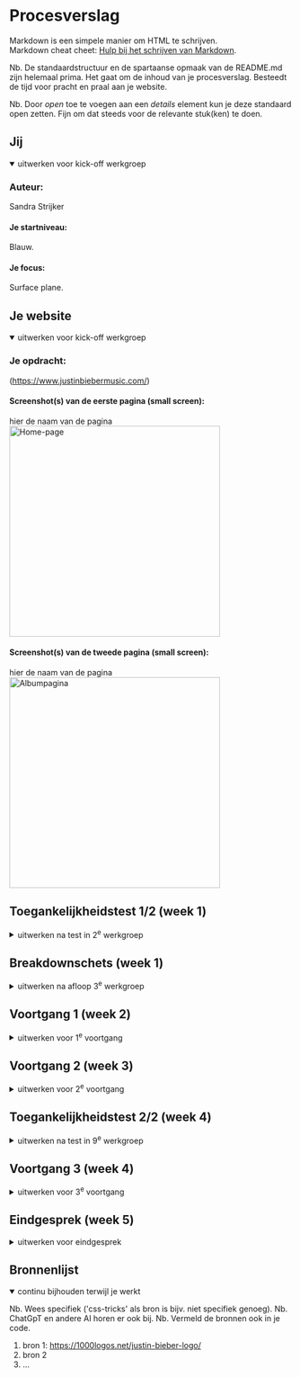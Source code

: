 # Procesverslag
Markdown is een simpele manier om HTML te schrijven.  
Markdown cheat cheet: [Hulp bij het schrijven van Markdown](https://github.com/adam-p/markdown-here/wiki/Markdown-Cheatsheet).

Nb. De standaardstructuur en de spartaanse opmaak van de README.md zijn helemaal prima. Het gaat om de inhoud van je procesverslag. Besteedt de tijd voor pracht en praal aan je website.

Nb. Door *open* toe te voegen aan een *details* element kun je deze standaard open zetten. Fijn om dat steeds voor de relevante stuk(ken) te doen.





## Jij

<details open>
  <summary>uitwerken voor kick-off werkgroep</summary>

  ### Auteur:
  Sandra Strijker

  #### Je startniveau:
  Blauw.

  #### Je focus:
  Surface plane.
 
</details>





## Je website

<details open>
  <summary>uitwerken voor kick-off werkgroep</summary>

  ### Je opdracht:
  (https://www.justinbiebermusic.com/)

  #### Screenshot(s) van de eerste pagina (small screen): 
  hier de naam van de pagina  
  <img src="readme-images/justin-bieber-music.jpg" width="375px" alt="Home-page">

  #### Screenshot(s) van de tweede pagina (small screen):
  hier de naam van de pagina  
  <img src="readme-images/Album-pagina.JPG" width="375px" alt="Albumpagina">
 
</details>



## Toegankelijkheidstest 1/2 (week 1)

<details>
  <summary>uitwerken na test in 2<sup>e</sup> werkgroep</summary>

  ### Bevindingen
  Lijst met je bevindingen die in de test naar voren kwamen:

  >>>>>>>>>>>TEST Screenreader

  •	h1 is niet uniek en omvat opzich wel de inhoud van de eerste pagina maar onvoldoende.
  •	Er is een link 'Listen to Honest' achter de image op de eerste pagina maar deze kan je niet aanklikken zonder de tab toets te gebruiken.

>>>>>>>>>>>>>TEST WCAG checklist

  CONTENT
  •	Songtitels worden meevertaald wanneer de taal wordt aangepast.
  •	Stream/download mag specifieker met een aria label en er moet worden aangegeven dat je naar een niewue pagina wordt geleid. (opent in nieuw venster)
  •	Bekijk alles is te vaag en moet met een aria label worden gekenmerkt.
  •	Alleen de term newsletter is wat kort. Kan wellicht beter worden aangemerkt als schrijf je in voor de nieuwsbrief met een aria label.

  GLOBAL CODE
  •	Er zijn 3 fouten in de code en veel waarschuwingen.
  
  KEYBOARD
  •	De visuele focus van de tab is minimaal en weinig opvallend.
  •	Keyboard focus en visuele layout kloppen niet helemaal. De volgorde van de carousel klopt ook niet helemaal. Eerst kan je op verder dan door alles heen en dan terug.
  •	h2 staat onderaan de pagina en komt visueel na de eerste h3.

  MOBILE AND TOUCH
  Landscape mode op telefoon> nav is te lang. 

  HEADINGS
  •	h1 is niet uniek (het logo is de h1).

  LISTS
  •	Voor de Carousel is geen ul gebruikt. Moet dat? !!!!!!!!!!!!!!!!!!!!!!!!!!!!!!!!!!!!!!!!!!!!!!!!!!!!!!!!!

  IMAGES
  •	Niet alle afbeeldingen hebben een goede alt-tekst met tekst die ook op ed afbeelding staat.

  MEDIA (VIDEO en AUDIO)
  •	Er is geen transcriptie en makkelijk toegankelijk en zichtbaar  maken.  

  CONTROLS<<<>>>
  •	Geen href bij sommige links maar een #
  •	Geen type=’’button’’ bij sommige buttons
  •	Onclick ipv button of a (submit form) 
  •	De footer links hebben wel onderstreping bij hover state, maar BEKIJK ALLES en STREAM/DOWNLOAD niet.
  •	STREAM/DOWNLOAD> onduidelijk dat er een nieuwe pagina wordt geopend voor mensen (met? en) zonder beperking.
  •	Buttons in Carousel zijn niet genoeg herkenbaar als button.

  APPEARANCE
  •	Er is geen verschil tussen donkere en lichte modus. Wat moet ik hiermee!!!!!!??????
  •	Animatie effecten besturingssysteem aan of uitzetten heeft geen verschil op de website.
  •	Tekengrootte 200%> STREAM/DOWNLOAD overlapt elkaar wel op de homepagina maar op de albumpagina niet.
  •	High-contrast wordt wel ondersteund maar de SM iconen hebben amper contrast op de albumpagina.

  ANIMATIES
  •	Kan niks vinden over de media query prefers reduced motion. Ik snap ook niet wat ermee bedoeld wordt en wat je zou moeten doen als het er is. !!!!!!!!!!!!!!!!!!!!!!!!!!!!!!!!!!!!!!!!!!!!!!
  •	Er is geen backgroundvideo
  •	Animaties flitsen niet maar bewegen wel.

  COLOR CONTRAST
  •	de h2's hebben een te laag contrast en voldoen niet aan de regel van 3:1 contrastverhouding.
  •	Ik kan geen custom ::selection colors vinden (voldoende contrast?) !!!!!!!!!!!!!!!!!!!!!!!!!!!!!!!!!!!!!!!!!!!!!!!!!

  KLEURENBLINDHEID
  •	Opvallend: De kleuren van de hoverstate van de navigatie worden grijs in plaats van rood bij kleurenblindheid voor de kleur rood.

</details>



## Breakdownschets (week 1)

<details>
  <summary>uitwerken na afloop 3<sup>e</sup> werkgroep</summary>

  ### de hele pagina: 
  <img src="readme-images/breakdownschets-homepage.jpg" width="375px" alt="breakdown van de hele pagina">

  ### de tweede pagina: 
  <img src="readme-images/breakdownschets-albumpagina.jpg" width="375px" alt="breakdown van de hele pagina">

  ### dynamisch deel (Menu): 
  <img src="readme-images/dynamisch-deel-1-menu-breakdownschets.png" width="375px" alt="breakdown van het menu">

  ### wellicht nog een dynamisch deel (Carousel): 
  <img src="readme-images/dynamisch-deel-2-carousel-breakdownschets.jpg" width="375px" alt="breakdown van de carousel">

  ### wellicht nog een dynamisch deel (Formulier): 
  <img src="readme-images/dynamisch-deel-3-formulier-breakdownschets.jpg" width="375px" alt="breakdown van het formulier">

</details>





## Voortgang 1 (week 2)

<details>
  <summary>uitwerken voor 1<sup>e</sup> voortgang</summary>

  ### Stand van zaken
  hier dit ging goed & dit was lastig (neem ook screenshots op van delen van je website en code)

  Dit ging goed:
  •	Het globaal opdelen van de html (breakdownschets)
  •	Het benoemen van de secties, kopjes en content als elementen

  Dit ging niet goed:
  •	De attributen (aria-labels ed) benoemen.
  •	Alle content van de website halen en downloaden en organiseren.
  •	Ik zou graag een schema willen van welke dynamische delen ik uiteindelijk wil doen.
  •	Een planning
  •	De kleuren aanmaken


  ### Agenda voor meeting
  Vragen:
  - Moet er een p om mijn date/time element?
  - Carousel opbouw?
  - Kan ik ergens anders op focussen in plaats van op de buttons onderaan de carousel en dit doen met spans want ik ben bang dat ik met de carousel, animaties en hamburgermenu al mn handen vol heb.
  - De volgorde van de header elementen goed?
  - Listen to Honest h2
  - Wel of geen aria label bij view all?
  - Welke onderdelen wel en welke onderdelen niet maken
  - Moet de section wel of geen aria label? moet dit consistent?
  - Moet de website nagemaakt worden ondanks dat ik denkdat sommige ontwerpkeuzes beter konden? Bv. Newsletter wordt afgesneden en dat is fixed responsiveness.
  - Moeten we rekening houden met fluid design, fixed design en adaptive design?
  - kloppen bovenstaande media queries?
  - SM iconen nav?
  - Moet ik een legend geven in het formulier?
  - KLopt dit?
          Media query

          /* Telefoons */
          @media (max-width: 767px) {
          /* CSS voor telefoons */
          }

          /* Tablets */
          @media (min-width: 768px) and (max-width: 1024px) {
          /* CSS voor tablets */
          }

          /* Desktops */
          @media (min-width: 1025px) {
          /* CSS voor desktops */
          }

  ### Verslag van meeting
  hier na afloop snel de uitkomsten van de meeting vastleggen

>>>Opmerkingen:
  - H1 geen a op de eerste pagina. H1 ook aria label geven, omdat het een h1 is zonder tekst, maar met een afbeelding.
  - Video element bevat een width en height omdat dan al meteen de juiste hoogte en breedte kunnen worden ongenomen.
  - Video element kan een poster attribuut bevatten (soort thumbnail)
  - Attribuut >Aria-current=''page''< op de actieve pagina (li) in ed navigatie zetten. Dit doe je voor elke pagina op het li dat actief is. In de CSS spreek je dit aan als: a[attribuut]
  - Span kan je gebruiken voor een inline stukje tekst wat apart betekenis moet krijgen.
  - Articles staan op zichzelf en kunnen worden hergeberuik.
  - q element is voor een quote en dan plaats je ook '' ''.
  - pre element is er zodat als je tekst op een nieuwe pagina doet dat de witruimte ertoe doet en het zo onder elkaar komt te staan.
  - Time moet in een p!
  - In de carousel moeten onderaan a tjes en de li moeten allemaal een eigen id hebben om aan te kunnen spreken. 


>>>Zelf uitzoeken a.d.v. feedback:
  - Wanneer br (en geen pre of p)?
  br is inline en gebruik je binnen een p om tekst op een nieuwe regel te laten beginnen zoals bij een handtekening onderaan aan mail. Pre wordt gebruikt voor kunst en behoudt witruimte. Het is een blokelement en wordt herkend als kunst. https://chatgpt.com/c/66df49ba-dbac-8005-983e-56c3c8a2903a
  - Waarom een a en geen button bij de carousel dots?

>>>Beantwoorde vragen:
  - Moet er een p om het date/time element?
  Antwoord: ja want date/time is inline en in feite is het een p met een date/time erin.
  - Hoe is de carousel opgebouwd?
  Antwoord:
  Ul>li (met id's)>h3, img, p, a
  buttons eronder
  a a a a a a a a a a a
  - Wat is de volgorde van de header elementen?
  Antwoord: H1, button, nav is een goede volgorde

>>>Niet kunnen vragen:
  - Moet er altijd een p element om het time element, want Chat GPT zegt van niet (zie heironder) en ik snap niet waarom het semantisch wel zou moeten.
  Antwoord Chat GPT (https://chatgpt.com/c/66df49ba-dbac-8005-983e-56c3c8a2903a):
  Inline-element: Het <time>-element gedraagt zich inline, net als andere tekst, en kan binnen een <p> gebruikt worden, maar dat hoeft niet.
  Keuze afhankelijk van context: Als de datum onderdeel is van een tekst, gebruik je het binnen een <p>. Als de datum zelfstandig is, kun je het zonder aanvullende tags gebruiken.

  - Ik snap h2 ''Listen to Hones'' niet op de officiele website. Deze staat achter de afbeelding, maar je kan niet op de afbeelding klikken. Via tab kan je hierheen navigeren en als je op enter klikt dan wordt je doorgestuurd naar een website, maar je kan niet op de afbeelding zelf klikken. Waarom?

  - Wel of geen aria label bij view all? (want de link bevind zich in de desbetreffende sectie/je kan aan de context zien wat het moet zijn)

  - Op welke onderdelen kan ik me het beste als eerst focussen en welke daarna en welke niet? (te moeilijk). Is alles haalbaar?

  - Kan ik ergens anders op focussen in plaats van op de links onderaan de carousel want ik ben bang dat ik met de carousel, animaties en hamburgermenu al mn handen vol heb.

  - Moet de section wel of geen aria label? moet dit consistent?

  - Moet de website nagemaakt worden ondanks dat ik denk dat sommige ontwerpkeuzes beter konden? Bv. Newsletter wordt afgesneden en dat is fixed responsiveness.

  - Moeten we rekening houden met fluid design, fixed design en adaptive design?

  - Moet ik een legend geven in het formulier?
  Ja, je kunt een <fieldset> gebruiken zonder een <legend>-element en in plaats daarvan een ARIA-label gebruiken om de toegankelijkheid te verbeteren. Het <legend>-element wordt echter aanbevolen omdat het standaard ondersteunt wordt door schermlezers en browsers om de context van de velden te verduidelijken. Maar als je om welke reden dan ook geen <legend> wilt gebruiken, kun je een ARIA-label toevoegen voor toegankelijkheid.
  https://chatgpt.com/c/66e4268f-aa78-8005-a9af-4c22c7f4dffb

  - Klopt de html code in mijn formulier zo?

  - Kloppen onderstaande media queries?
    /* Telefoons */
    @media (max-width: 767px) {
    /* CSS voor telefoons */
    }

    /* Tablets */
    @media (min-width: 768px) and (max-width: 1024px) {
    /* CSS voor tablets */
    }

    /* Desktops */
    @media (min-width: 1025px) {
    /* CSS voor desktops */
    }


</details>

## Voortgang 2 (week 3)

<details>
  <summary>uitwerken voor 2<sup>e</sup> voortgang</summary>

  ### Stand van zaken
  hier dit ging goed & dit was lastig (neem ook screenshots op van delen van je website en code)


  ### Agenda voor meeting
  samen met je groepje opstellen

  | student 1      | student 2          | student 3    | student 4        |
  | ---            | ---                | ---          | ---              |
  | dit bespreken  | en dit             | en ik dit    | en dan ik dat    |
  | en dat ook nog | dit als er tijd is | nog een punt | dit wil ik zeker |
  | ...            | ...                | ...          | ...              |


  ### Verslag van meeting
  hier na afloop snel de uitkomsten van de meeting vastleggen

  - punt 1
  - punt 2
  - nog een punt
- ...

</details>





## Toegankelijkheidstest 2/2 (week 4)

<details>
  <summary>uitwerken na test in 9<sup>e</sup> werkgroep</summary>

  ### Bevindingen
  Lijst met je bevindingen die in de test naar voren kwamen (geef ook aan wat er verbeterd is):

</details>





## Voortgang 3 (week 4)

<details>
  <summary>uitwerken voor 3<sup>e</sup> voortgang</summary>

  ### Stand van zaken
  hier dit ging goed & dit was lastig (neem ook screenshots op van delen van je website en code)


  ### Agenda voor meeting
  samen met je groepje opstellen

  | student 1      | student 2          | student 3    | student 4        |
  | ---            | ---                | ---          | ---              |
  | dit bespreken  | en dit             | en ik dit    | en dan ik dat    |
  | en dat ook nog | dit als er tijd is | nog een punt | dit wil ik zeker |
  | ...            | ...                | ...          | ...              |


  ### Verslag van meeting
  hier na afloop snel de uitkomsten van de meeting vastleggen

  - punt 1
  - punt 2
  - nog een punt
  - ...

</details>





## Eindgesprek (week 5)

<details>
  <summary>uitwerken voor eindgesprek</summary>

  ### Je uitkomst - karakteristiek screenshots:
  <img src="readme-images/dummy-plaatje.jpg" width="375px" alt="uitomst opdracht 1">


  ### Dit ging goed/Heb ik geleerd: 
  Korte omschrijving met plaatjes

  <img src="readme-images/dummy-plaatje.jpg" width="375px" alt="top">


  ### Dit was lastig/Is niet gelukt:
  Korte omschrijving met plaatjes

  <img src="readme-images/dummy-plaatje.jpg" width="375px" alt="bummer">
</details>





## Bronnenlijst

<details open>
  <summary>continu bijhouden terwijl je werkt</summary>

  Nb. Wees specifiek ('css-tricks' als bron is bijv. niet specifiek genoeg). 
  Nb. ChatGpT en andere AI horen er ook bij.
  Nb. Vermeld de bronnen ook in je code.

  1. bron 1: https://1000logos.net/justin-bieber-logo/
  2. bron 2
  3. ...

</details>